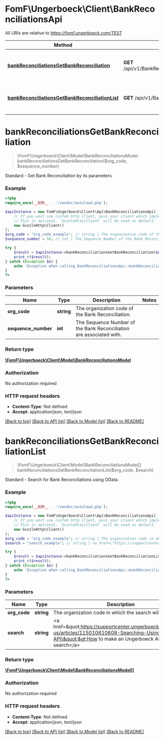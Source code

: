 # FomF\Ungerboeck\Client\BankReconciliationsApi

All URIs are relative to *https://fomf.ungerboeck.com/TEST*

Method | HTTP request | Description
------------- | ------------- | -------------
[**bankReconciliationsGetBankReconciliation**](BankReconciliationsApi.md#bankReconciliationsGetBankReconciliation) | **GET** /api/v1/BankReconciliations/{OrgCode}/{SequenceNumber} | Standard - Get Bank Reconciliation by its parameters
[**bankReconciliationsGetBankReconciliationList**](BankReconciliationsApi.md#bankReconciliationsGetBankReconciliationList) | **GET** /api/v1/BankReconciliations/{OrgCode} | Standard - Search for Bank Reconciliations using OData.


# **bankReconciliationsGetBankReconciliation**
> \FomF\Ungerboeck\Client\Model\BankReconciliationsModel bankReconciliationsGetBankReconciliation($org_code, $sequence_number)

Standard - Get Bank Reconciliation by its parameters

### Example
```php
<?php
require_once(__DIR__ . '/vendor/autoload.php');

$apiInstance = new FomF\Ungerboeck\Client\Api\BankReconciliationsApi(
    // If you want use custom http client, pass your client which implements `GuzzleHttp\ClientInterface`.
    // This is optional, `GuzzleHttp\Client` will be used as default.
    new GuzzleHttp\Client()
);
$org_code = "org_code_example"; // string | The organization code of the Bank Reconciliation.
$sequence_number = 56; // int | The Sequence Number of the Bank Reconciliation are associated with.

try {
    $result = $apiInstance->bankReconciliationsGetBankReconciliation($org_code, $sequence_number);
    print_r($result);
} catch (Exception $e) {
    echo 'Exception when calling BankReconciliationsApi->bankReconciliationsGetBankReconciliation: ', $e->getMessage(), PHP_EOL;
}
?>
```

### Parameters

Name | Type | Description  | Notes
------------- | ------------- | ------------- | -------------
 **org_code** | **string**| The organization code of the Bank Reconciliation. |
 **sequence_number** | **int**| The Sequence Number of the Bank Reconciliation are associated with. |

### Return type

[**\FomF\Ungerboeck\Client\Model\BankReconciliationsModel**](../Model/BankReconciliationsModel.md)

### Authorization

No authorization required

### HTTP request headers

 - **Content-Type**: Not defined
 - **Accept**: application/json, text/json

[[Back to top]](#) [[Back to API list]](../../README.md#documentation-for-api-endpoints) [[Back to Model list]](../../README.md#documentation-for-models) [[Back to README]](../../README.md)

# **bankReconciliationsGetBankReconciliationList**
> \FomF\Ungerboeck\Client\Model\BankReconciliationsModel[] bankReconciliationsGetBankReconciliationList($org_code, $search)

Standard - Search for Bank Reconciliations using OData.

### Example
```php
<?php
require_once(__DIR__ . '/vendor/autoload.php');

$apiInstance = new FomF\Ungerboeck\Client\Api\BankReconciliationsApi(
    // If you want use custom http client, pass your client which implements `GuzzleHttp\ClientInterface`.
    // This is optional, `GuzzleHttp\Client` will be used as default.
    new GuzzleHttp\Client()
);
$org_code = "org_code_example"; // string | The organization code in which the search will take place
$search = "search_example"; // string | <a href=\"https://supportcenter.ungerboeck.com/hc/en-us/articles/115010610608-Searching-Using-the-API\">How to make an Ungerboeck API search</a>

try {
    $result = $apiInstance->bankReconciliationsGetBankReconciliationList($org_code, $search);
    print_r($result);
} catch (Exception $e) {
    echo 'Exception when calling BankReconciliationsApi->bankReconciliationsGetBankReconciliationList: ', $e->getMessage(), PHP_EOL;
}
?>
```

### Parameters

Name | Type | Description  | Notes
------------- | ------------- | ------------- | -------------
 **org_code** | **string**| The organization code in which the search will take place |
 **search** | **string**| &lt;a href&#x3D;\&quot;https://supportcenter.ungerboeck.com/hc/en-us/articles/115010610608-Searching-Using-the-API\&quot;&gt;How to make an Ungerboeck API search&lt;/a&gt; |

### Return type

[**\FomF\Ungerboeck\Client\Model\BankReconciliationsModel[]**](../Model/BankReconciliationsModel.md)

### Authorization

No authorization required

### HTTP request headers

 - **Content-Type**: Not defined
 - **Accept**: application/json, text/json

[[Back to top]](#) [[Back to API list]](../../README.md#documentation-for-api-endpoints) [[Back to Model list]](../../README.md#documentation-for-models) [[Back to README]](../../README.md)

